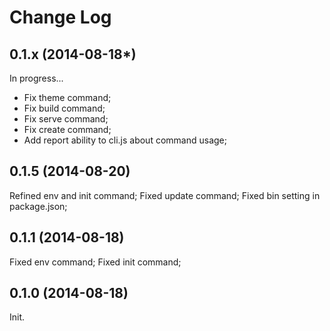 Change Log
==========
0.1.x (2014-08-18*)
-------------------

In progress...
* Fix theme command;
* Fix build command;
* Fix serve command;
* Fix create command;
* Add report ability to cli.js about command usage;


0.1.5 (2014-08-20)
------------------
Refined env and init command;
Fixed update command;
Fixed bin setting in package.json;


0.1.1 (2014-08-18)
------------------
Fixed env command;
Fixed init command;


0.1.0 (2014-08-18)
------------------
Init.